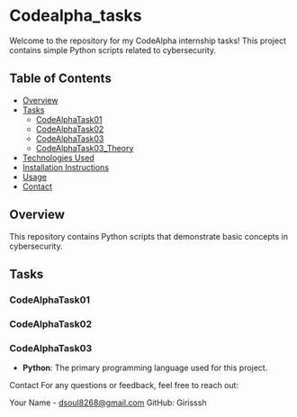 # Codealpha_tasks

Welcome to the repository for my CodeAlpha internship tasks! This project contains simple Python scripts related to cybersecurity.

## Table of Contents

- [Overview](#overview)
- [Tasks](#tasks)
  - [CodeAlphaTask01](Codealpha_task01.py)
  - [CodeAlphaTask02](Codealpha_task02_REC.mp4
)
  - [CodeAlphaTask03](Codealpha_task03.py)
  - [CodeAlphaTask03_Theory](CodeReviewforSecurityAndVurnalbolity(1)(1).pdf)
- [Technologies Used](#technologies-used)
- [Installation Instructions](#installation-instructions)
- [Usage](#usage)
- [Contact](#contact)

## Overview

This repository contains Python scripts that demonstrate basic concepts in cybersecurity.

## Tasks

### CodeAlphaTask01
### CodeAlphaTask02
### CodeAlphaTask03
- **Python**: The primary programming language used for this project.

Contact
For any questions or feedback, feel free to reach out:

Your Name - dsoul8268@gmail.com
GitHub: Girisssh

